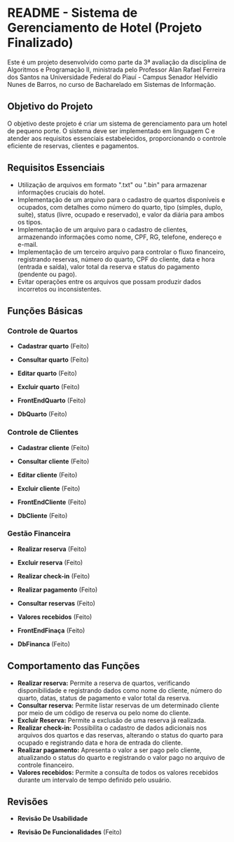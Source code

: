 # README - Sistema de Gerenciamento de Hotel (Projeto Finalizado)

Este é um projeto desenvolvido como parte da 3ª avaliação da disciplina de Algoritmos e Programação II, ministrada pelo Professor Alan Rafael Ferreira dos Santos na Universidade Federal do Piauí - Campus Senador Helvídio Nunes de Barros, no curso de Bacharelado em Sistemas de Informação.

## Objetivo do Projeto

O objetivo deste projeto é criar um sistema de gerenciamento para um hotel de pequeno porte. O sistema deve ser implementado em linguagem C e atender aos requisitos essenciais estabelecidos, proporcionando o controle eficiente de reservas, clientes e pagamentos.

## Requisitos Essenciais

- Utilização de arquivos em formato ".txt" ou ".bin" para armazenar informações cruciais do hotel.
- Implementação de um arquivo para o cadastro de quartos disponíveis e ocupados, com detalhes como número do quarto, tipo (simples, duplo, suíte), status (livre, ocupado e reservado), e valor da diária para ambos os tipos.
- Implementação de um arquivo para o cadastro de clientes, armazenando informações como nome, CPF, RG, telefone, endereço e e-mail.
- Implementação de um terceiro arquivo para controlar o fluxo financeiro, registrando reservas, número do quarto, CPF do cliente, data e hora (entrada e saída), valor total da reserva e status do pagamento (pendente ou pago).
- Evitar operações entre os arquivos que possam produzir dados incorretos ou inconsistentes.


## Funções Básicas

### Controle de Quartos

- **Cadastrar quarto** (Feito)
- **Consultar quarto** (Feito)
- **Editar quarto** (Feito)
- **Excluir quarto** (Feito)

- **FrontEndQuarto** (Feito)
- **DbQuarto** (Feito) 

### Controle de Clientes

- **Cadastrar cliente** (Feito)
- **Consultar cliente** (Feito)
- **Editar cliente** (Feito)
- **Excluir cliente** (Feito)

- **FrontEndCliente** (Feito)
- **DbCliente** (Feito)


### Gestão Financeira

- **Realizar reserva** (Feito)
- **Excluir reserva** (Feito)
- **Realizar check-in** (Feito)
- **Realizar pagamento** (Feito)
- **Consultar reservas** (Feito)
- **Valores recebidos** (Feito)

- **FrontEndFinaça** (Feito)
- **DbFinanca** (Feito)

## Comportamento das Funções

- **Realizar reserva:** Permite a reserva de quartos, verificando disponibilidade e registrando dados como nome do cliente, número do quarto, datas, status de pagamento e valor total da reserva.
- **Consultar reserva:** Permite listar reservas de um determinado cliente por meio de um código de reserva ou pelo nome do cliente.
- **Excluir Reserva:** Permite a exclusão de uma reserva já realizada.
- **Realizar check-in:** Possibilita o cadastro de dados adicionais nos arquivos dos quartos e das reservas, alterando o status do quarto para ocupado e registrando data e hora de entrada do cliente.
- **Realizar pagamento:** Apresenta o valor a ser pago pelo cliente, atualizando o status do quarto e registrando o valor pago no arquivo de controle financeiro.
- **Valores recebidos:** Permite a consulta de todos os valores recebidos durante um intervalo de tempo definido pelo usuário.


## Revisões

- **Revisão De Usabilidade**  

- **Revisão De Funcionalidades** (Feito)